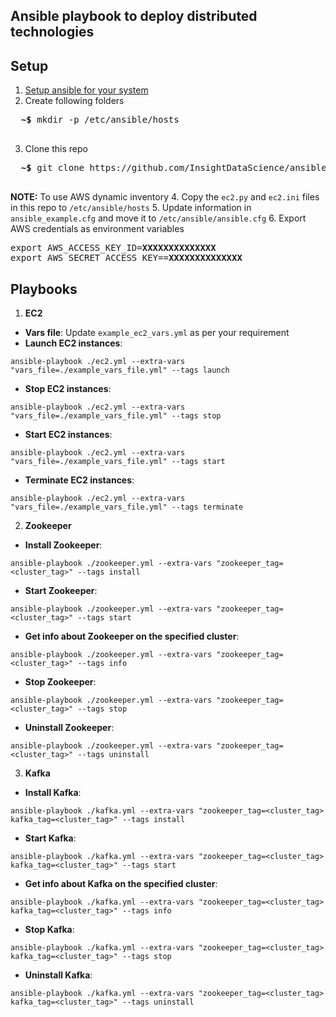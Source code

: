 ## Ansible playbook to deploy distributed technologies

## Setup
1. [Setup ansible for your system](http://docs.ansible.com/ansible/intro_installation.html)
2. Create following folders
 
  <pre>
  <b>~$</b> mkdir -p /etc/ansible/hosts
  </pre>
3. Clone this repo
  
  <pre>
  <b>~$</b> git clone https://github.com/InsightDataScience/ansible-playbook.git
  </pre>

  **NOTE:** To use AWS dynamic inventory
4. Copy the `ec2.py` and `ec2.ini` files in this repo to `/etc/ansible/hosts`
5. Update information in `ansible_example.cfg` and move it to `/etc/ansible/ansible.cfg`
6. Export AWS credentials as environment variables
<pre>
export AWS_ACCESS_KEY_ID=<b>XXXXXXXXXXXXXX</b>
export AWS_SECRET_ACCESS_KEY==<b>XXXXXXXXXXXXXX</b>
</pre>

## Playbooks
1. **EC2**
  * **Vars file**: Update `example_ec2_vars.yml` as per your requirement
  * **Launch EC2 instances**:
  
  ```
  ansible-playbook ./ec2.yml --extra-vars "vars_file=./example_vars_file.yml" --tags launch
  ```
  * **Stop EC2 instances**:
  
  ```
  ansible-playbook ./ec2.yml --extra-vars "vars_file=./example_vars_file.yml" --tags stop 
  ```
  * **Start EC2 instances**:
  
  ```
  ansible-playbook ./ec2.yml --extra-vars "vars_file=./example_vars_file.yml" --tags start 
  ```
  * **Terminate EC2 instances**:
  
  ```
  ansible-playbook ./ec2.yml --extra-vars "vars_file=./example_vars_file.yml" --tags terminate
  ```

2. **Zookeeper** 
  * **Install Zookeeper**:
  ```
  ansible-playbook ./zookeeper.yml --extra-vars "zookeeper_tag=<cluster_tag>" --tags install
  ```
  * **Start Zookeeper**:
  ```
  ansible-playbook ./zookeeper.yml --extra-vars "zookeeper_tag=<cluster_tag>" --tags start
  ```
  * **Get info about Zookeeper on the specified cluster**:
  ```
  ansible-playbook ./zookeeper.yml --extra-vars "zookeeper_tag=<cluster_tag>" --tags info
  ```
  * **Stop Zookeeper**:
  ```
  ansible-playbook ./zookeeper.yml --extra-vars "zookeeper_tag=<cluster_tag>" --tags stop 
  ```
  * **Uninstall Zookeeper**:
  ```
  ansible-playbook ./zookeeper.yml --extra-vars "zookeeper_tag=<cluster_tag>" --tags uninstall
  ```

3. **Kafka** 
  * **Install Kafka**:
  ```
  ansible-playbook ./kafka.yml --extra-vars "zookeeper_tag=<cluster_tag> kafka_tag=<cluster_tag>" --tags install
  ```
  * **Start Kafka**:
  ```
  ansible-playbook ./kafka.yml --extra-vars "zookeeper_tag=<cluster_tag> kafka_tag=<cluster_tag>" --tags start
  ```
  * **Get info about Kafka on the specified cluster**:
  ```
  ansible-playbook ./kafka.yml --extra-vars "zookeeper_tag=<cluster_tag> kafka_tag=<cluster_tag>" --tags info
  ```
  * **Stop Kafka**:
  ```
  ansible-playbook ./kafka.yml --extra-vars "zookeeper_tag=<cluster_tag> kafka_tag=<cluster_tag>" --tags stop 
  ```
  * **Uninstall Kafka**:
  ```
  ansible-playbook ./kafka.yml --extra-vars "zookeeper_tag=<cluster_tag> kafka_tag=<cluster_tag>" --tags uninstall
  ```
